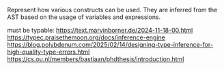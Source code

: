 Represent how various constructs can be used.
They are inferred from the AST based on the usage of variables and expressions.


must be typable: https://text.marvinborner.de/2024-11-18-00.html
https://typec.praisethemoon.org/docs/inference-engine
https://blog.polybdenum.com/2025/02/14/designing-type-inference-for-high-quality-type-errors.html
https://cs.ou.nl/members/bastiaan/phdthesis/introduction.html
